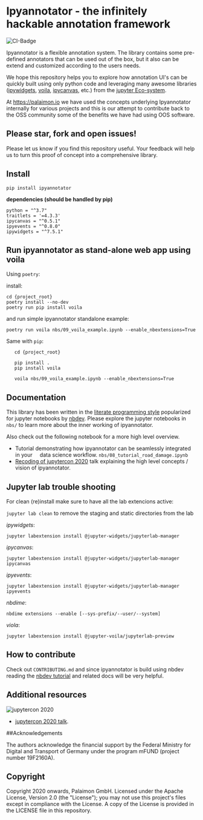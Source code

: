 # Ipyannotator - the infinitely hackable annotation framework

![CI-Badge](https://github.com/palaimon/ipyannotator/workflows/CI/badge.svg)

Ipyannotator is a flexible annotation system. The library contains some pre-defined annotators that can be used out of the box, but it also can be extend and customized according to the users needs.

We hope this repository helps you to explore how annotation UI's can be quickly built using only python code and leveraging many awesome libraries ([ipywidgets](https://github.com/jupyter-widgets/ipywidgets), [voila](https://github.com/voila-dashboards/voila), [ipycanvas](https://github.com/martinRenou/ipycanvas), etc.) from the [jupyter Eco-system](https://jupyter.org/).

At https://palaimon.io we have used the concepts underlying Ipyannotator internally for various projects and this is our attempt to contribute back to the OSS community some of the benefits we have had using OOS software.

## Please star, fork and open issues!

Please let us know if you find this repository useful. Your feedback will help us to turn this proof of concept into a comprehensive library.

## Install

`pip install ipyannotator`

**dependencies (should be handled by pip)**

```
python = "^3.7"
traitlets = '=4.3.3'
ipycanvas = "^0.5.1"
ipyevents = "^0.8.0"
ipywidgets = "^7.5.1"
```

## Run ipyannotator as stand-alone web app using voila

Using `poetry`:

install:
```shell
cd {project_root}
poetry install --no-dev
poetry run pip install voila
```
and run simple ipyannotator standalone example:
```shell 
poetry run voila nbs/09_voila_example.ipynb --enable_nbextensions=True
```
  
Same with `pip`:

```shell
   cd {project_root}
   
   pip install . 
   pip install voila
   
   voila nbs/09_voila_example.ipynb --enable_nbextensions=True
```

## Documentation

This library has been written in the [literate programming style](https://en.wikipedia.org/wiki/Literate_programming) popularized for
jupyter notebooks by [nbdev](https://www.fast.ai/2019/12/02/nbdev/). Please explore the jupyter notebooks in `nbs/` to learn more about
the inner working of ipyannotator.


Also check out the following notebook for a more high level overview.

- Tutorial demonstrating how ipyannotator can be seamlessly integrated in your
    data science workflow. `nbs/08_tutorial_road_damage.ipynb`
- [Recoding of jupytercon 2020](https://www.youtube.com/watch?v=jFAp1s1O8Hg) talk explaining the high level concepts / vision
    of ipyannotator.

## Jupyter lab trouble shooting

For clean (re)install make sure to have all the lab extencions active:

`jupyter lab clean` to remove the staging and static directories from the lab 

 _ipywidgets_:
 
 `jupyter labextension install @jupyter-widgets/jupyterlab-manager`
 
 _ipycanvas_:
 
 `jupyter labextension install @jupyter-widgets/jupyterlab-manager ipycanvas`
 
 _ipyevents_:
 
 `jupyter labextension install @jupyter-widgets/jupyterlab-manager ipyevents`
 
 _nbdime_:
 
 `nbdime extensions --enable [--sys-prefix/--user/--system]`
 
 _viola_:
 
 `jupyter labextension install @jupyter-voila/jupyterlab-preview`

## How to contribute

Check out `CONTRIBUTING.md` and since ipyannotator is build using nbdev reading
the [nbdev tutorial](https://nbdev.fast.ai/tutorial.html) and related docs will be very helpful.

## Additional resources

![jupytercon 2020](https://jupytercon.com/_nuxt/img/5035c8d.svg)

- [jupytercon 2020 talk](https://cfp.jupytercon.com/2020/schedule/presentation/237/ipyannotator-the-infinitely-hackable-annotation-framework/).

##Acknowledgements

The authors acknowledge the financial support by the Federal Ministry for Digital and Transport of Germany under the program mFUND (project number 19F2160A).

## Copyright

Copyright 2020 onwards, Palaimon GmbH. Licensed under the Apache License, Version 2.0 (the "License"); you may not use this project's files except in compliance with the License. A copy of the License is provided in the LICENSE file in this repository.



<!-- Matomo Image Tracker-->
<img referrerpolicy="no-referrer-when-downgrade" src="https://matomo.palaimon.io/matomo.php?idsite=4&amp;rec=1" style="border:0" alt="" />
<!-- End Matomo -->
